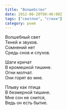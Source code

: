 ```yaml
---
title: "Волшебство"
date: 2012-06-20T08:46:00Z
tags: ["светлое", "стихи"]
category: poem
---
```


Волшебный свет  
Теней и звуков.  
Сомнений нет  
Средь снов и слухов.

Шаги кричат  
В кромешной тишине.  
Огни молчат.  
Они горят во мне.

Плыву как птица  
В безмерной тишине.  
Мне сон не снится,  
Ведь он есть бытие.  
